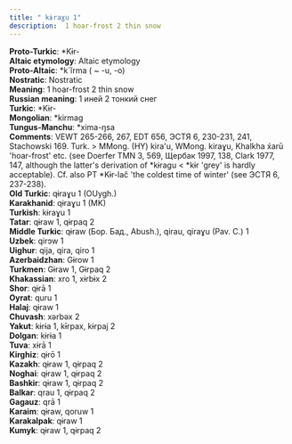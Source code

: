 ```yaml
---
title: " kɨraɣu 1"
description:  1 hoar-frost 2 thin snow
---
```


<strong>Proto-Turkic</strong>:  *Kɨr-<br>
<strong>Altaic etymology</strong>:  Altaic etymology<br>
<strong> Proto-Altaic</strong>:  *k`ĭrma ( ~ -u, -o)<br>
<strong>Nostratic</strong>:  Nostratic<br>
<strong>Meaning</strong>:  1 hoar-frost 2 thin snow<br>
<strong>Russian meaning</strong>:  1 иней 2 тонкий снег<br>
<strong>Turkic</strong>:  *Kɨr-<br>
<strong>Mongolian</strong>:  *kirmag<br>
<strong>Tungus-Manchu</strong>:  *xima-ŋsa<br>
<strong>Comments</strong>:  VEWT 265-266, 267, EDT 656, ЭСТЯ 6, 230-231, 241, Stachowski 169. Turk. > MMong. (HY) kira'u, WMong. kiraɣu, Khalkha x́arū 'hoar-frost' etc. (see Doerfer TMN 3, 569, Щербак 1997, 138, Clark 1977, 147, although the latter's derivation of *kɨragu < *kɨr 'grey' is hardly acceptable). Cf. also PT *Kɨr-lač 'the coldest time of winter' (see ЭСТЯ 6, 237-238).<br>
<strong>Old Turkic</strong>:  qɨraɣu 1 (OUygh.)<br>
<strong>Karakhanid</strong>:  qɨraɣu 1 (MK)<br>
<strong>Turkish</strong>:  kɨraɣu 1<br>
<strong>Tatar</strong>:  qɨraw 1, qɨrpaq 2<br>
<strong>Middle Turkic</strong>:  qɨraw (Бор. Бад., Abush.), qirau, qiraɣu (Pav. C.) 1<br>
<strong>Uzbek</strong>:  qirɔw 1<br>
<strong>Uighur</strong>:  qija, qira, qiro 1<br>
<strong>Azerbaidzhan</strong>:  Gɨrow 1<br>
<strong>Turkmen</strong>:  Gɨraw 1, Gɨrpaq 2<br>
<strong>Khakassian</strong>:  xro 1, xɨrbɨx 2<br>
<strong>Shor</strong>:  qɨrā 1<br>
<strong>Oyrat</strong>:  quru 1<br>
<strong>Halaj</strong>:  qɨraw 1<br>
<strong>Chuvash</strong>:  xǝrbǝx 2<br>
<strong>Yakut</strong>:  kɨrɨa 1, kɨ̄rpax, kɨrpaj 2<br>
<strong>Dolgan</strong>:  kɨrɨa 1<br>
<strong>Tuva</strong>:  xɨrā 1<br>
<strong>Kirghiz</strong>:  qɨrō 1<br>
<strong>Kazakh</strong>:  qɨraw 1, qɨrpaq 2<br>
<strong>Noghai</strong>:  qɨraw 1, qɨrpaq 2<br>
<strong>Bashkir</strong>:  qɨraw 1, qɨrpaq 2<br>
<strong>Balkar</strong>:  qrau 1, qɨrpaq 2<br>
<strong>Gagauz</strong>:  qrā 1<br>
<strong>Karaim</strong>:  qɨraw, qoruw 1<br>
<strong>Karakalpak</strong>:  qɨraw 1<br>
<strong>Kumyk</strong>:  qɨraw 1, qɨrpaq 2<br>


